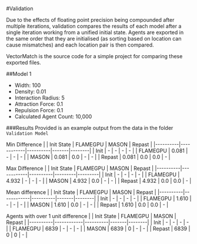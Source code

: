 #Validation

Due to the effects of floating point precision being compounded after multiple iterations, validation compares the results of each model after a single iteration working from a unified initial state. Agents are exported in the same order that they are initialised (as sorting based on location can cause mismatches) and each location pair is then compared.

VectorMatch is the source code for a simple project for comparing these exported files.

##Model 1
* Width: 100
* Density: 0.01
* Interaction Radius: 5
* Attraction Force: 0.1
* Repulsion Force: 0.1
* Calculated Agent Count: 10,000

###Results
Provided is an example output from the data in the folder `Validation Model`

Min Difference
|          | Init State | FLAMEGPU | MASON | Repast |
|----------|------------|----------|-------|--------|
| Init     | -          | -        | -     | -      |
| FLAMEGPU | 0.081      | -        | -     | -      |
| MASON    | 0.081      | 0.0      | -     | -      |
| Repast   | 0.081      | 0.0      | 0.0   | -      |

Max Difference
|          | Init State | FLAMEGPU | MASON   | Repast  |
|----------|------------|----------|---------|---------|
| Init     | -          | -        | -       | -       |
| FLAMEGPU | 4.932      | -        | -       | -       |
| MASON    | 4.932      | 0.0      | -       | -       |
| Repast   | 4.932      | 0.0      | 0.0     | -       |

Mean difference
|          | Init State | FLAMEGPU | MASON | Repast |
|----------|------------|----------|-------|--------|
| Init     | -          | -        | -     | -      |
| FLAMEGPU | 1.610      | -        | -     | -      |
| MASON    | 1.610      | 0.0      | -     | -      |
| Repast   | 1.610      | 0.0      | 0.0   | -      |

Agents with over 1 unit difference
|          | Init State | FLAMEGPU | MASON | Repast |
|----------|------------|----------|-------|--------|
| Init     | -          | -        | -     | -      |
| FLAMEGPU | 6839       | -        | -     | -      |
| MASON    | 6839       | 0        | -     | -      |
| Repast   | 6839       | 0        | 0     | -      |
